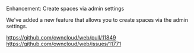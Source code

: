 Enhancement: Create spaces via admin settings

We've added a new feature that allows you to create spaces via the admin settings.

https://github.com/owncloud/web/pull/11849
https://github.com/owncloud/web/issues/11771